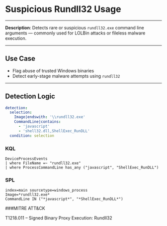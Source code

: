 # Suspicious Rundll32 Usage
---

**Description**: Detects rare or suspicious `rundll32.exe` command line arguments — commonly used for LOLBin attacks or fileless malware execution.

---

## Use Case
- Flag abuse of trusted Windows binaries
- Detect early-stage malware attempts using `rundll32`

---

## Detection Logic

```yaml
detection:
  selection:
    Image|endswith: '\\rundll32.exe'
    CommandLine|contains:
      - 'javascript'
      - 'shell32.dll,ShellExec_RunDLL'
  condition: selection
```

### KQL

```kql
DeviceProcessEvents
| where FileName =~ "rundll32.exe"
| where ProcessCommandLine has_any ("javascript", "ShellExec_RunDLL")
```

### SPL

```spl
index=main sourcetype=windows_process
Image=*rundll32.exe*
CommandLine IN ("*javascript*", "*ShellExec_RunDLL*")
```

###MITRE ATT&CK

T1218.011 – Signed Binary Proxy Execution: Rundll32
